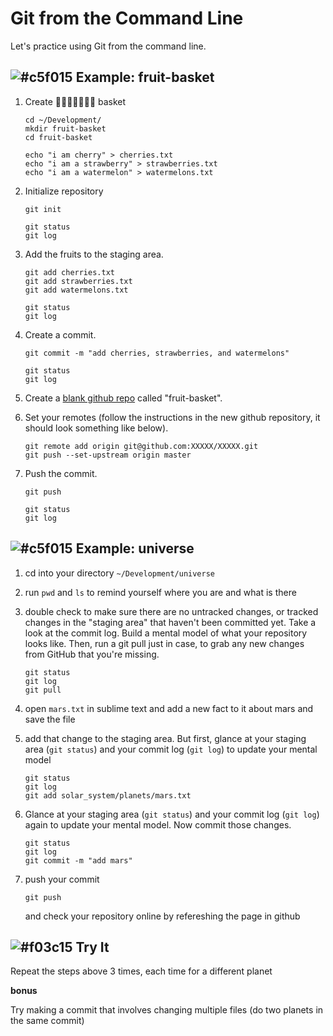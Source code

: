# Git from the Command Line

Let's practice using Git from the command line.


## ![#c5f015](https://placehold.it/15/c5f015/000000?text=+) Example: fruit-basket

1. Create 🍒🍎🍌🍇🍑🍉🍍 basket

	```
	cd ~/Development/
	mkdir fruit-basket
	cd fruit-basket

	echo "i am cherry" > cherries.txt
	echo "i am a strawberry" > strawberries.txt
	echo "i am a watermelon" > watermelons.txt
	```

2. Initialize repository

	```
	git init

	git status
	git log
	```

5. Add the fruits to the staging area.

	```
	git add cherries.txt
	git add strawberries.txt
	git add watermelons.txt

	git status
	git log
	```

6. Create a commit.

	```
	git commit -m "add cherries, strawberries, and watermelons"

	git status
	git log
	```

7. Create a [blank github repo](https://github.com/new) called "fruit-basket".

8. Set your remotes (follow the instructions in the new github repository, it should look something like below).
	
	```
	git remote add origin git@github.com:XXXXX/XXXXX.git
	git push --set-upstream origin master
	```

8. Push the commit.

	```
	git push

	git status
	git log
	```

## ![#c5f015](https://placehold.it/15/c5f015/000000?text=+) Example: universe

1. cd into your directory `~/Development/universe`
2. run `pwd` and `ls` to remind yourself where you are and what is there
3. double check to make sure there are no untracked changes, or tracked changes in the "staging area" that haven't been committed yet. Take a look at the commit log. Build a mental model of what your repository looks like. Then, run a git pull just in case, to grab any new changes from GitHub that you're missing.

	```
	git status
	git log
	git pull
	```
4.  open `mars.txt` in sublime text and add a new fact to it about mars and save the file

5.  add that change to the staging area. But first, glance at your staging area (`git status`) and your commit log (`git log`) to update your mental model

	```
	git status
	git log
	git add solar_system/planets/mars.txt
	```

5. Glance at your staging area (`git status`) and your commit log (`git log`) again to update your mental model. Now commit those changes.

	```
	git status
	git log
	git commit -m "add mars"
	```

6. push your commit

	```
	git push
	```

	and check your repository online by refereshing the page in github
	
## ![#f03c15](https://placehold.it/15/f03c15/000000?text=+) Try It

<!-- OLD INSTRUCTIONS
1. Add `venus.txt` and commit it with the message "add venus".
2. Add `jupiter.txt` and `uranus.txt` and commit it with the message "add jupiter and venus".
3. Add the rest of the `planets` folder and commit it with the message "add remaining planets".
4. Add the rest of the `stars` folder and commit it with the message "add stars".
5. Run `git status` to check for any more "untracked files". Add the remaining files and commit them.
5. Push these commits to github.
-->

Repeat the steps above 3 times, each time for a different planet

**bonus** 

Try making a commit that involves changing multiple files (do two planets in the same commit)

